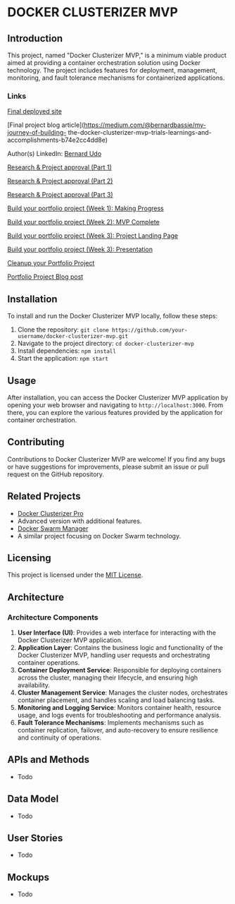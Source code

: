 # DOCKER CLUSTERIZER MVP 


## Introduction
This project, named "Docker Clusterizer MVP," is a minimum viable product 
aimed at providing a container orchestration solution using Docker technology. 
The project includes features for deployment, management, monitoring, 
and fault tolerance mechanisms for containerized applications.


### Links
[Final deployed site](https://7bernie.github.io/docker_clusterizer-MVP)

[Final project blog article](https://medium.com/@bernardbassie/my-journey-of-building-
the-docker-clusterizer-mvp-trials-learnings-and-accomplishments-b74e2cc4dd8e)

Author(s) LinkedIn: [Bernard Udo](https://www.linkedin.com/in/bernard-udo-817a9592)

[Research & Project approval (Part 1)](https://intranet.alxswe.com/projects/361)

[Research & Project approval (Part 2)](https://intranet.alxswe.com/projects/571)

[Research & Project approval (Part 3)](https://intranet.alxswe.com/projects/572)

[Build your portfolio project (Week 1): Making Progress](https://intranet.alxswe.com/projects/312)

[Build your portfolio project (Week 2): MVP Complete](https://intranet.alxswe.com/projects/564)

[Build your portfolio project (Week 3): Project Landing Page](https://intranet.alxswe.com/projects/565)

[Build your portfolio project (Week 3): Presentation](https://intranet.alxswe.com/projects/573)

[Cleanup your Portfolio Project](https://intranet.alxswe.com/projects/567)

[Portfolio Project Blog post](https://intranet.alxswe.com/projects/566)


## Installation
To install and run the Docker Clusterizer MVP locally, follow these steps:
1. Clone the repository: `git clone https://github.com/your-username/docker-clusterizer-mvp.git`
2. Navigate to the project directory: `cd docker-clusterizer-mvp`
3. Install dependencies: `npm install`
4. Start the application: `npm start`

## Usage
After installation, you can access the Docker Clusterizer MVP application 
by opening your web browser and navigating to `http://localhost:3000`. From there, 
you can explore the various features provided by the application for container orchestration.

## Contributing
Contributions to Docker Clusterizer MVP are welcome! 
If you find any bugs or have suggestions for improvements, 
please submit an issue or pull request on the GitHub repository.

## Related Projects
- [Docker Clusterizer Pro](https://github.com/your-username/docker-clusterizer-pro) 
- Advanced version with additional features.
- [Docker Swarm Manager](https://github.com/your-username/docker-swarm-manager) 
- A similar project focusing on Docker Swarm technology.

## Licensing
This project is licensed under the [MIT License](LICENSE).

## Architecture
### Architecture Components
1. **User Interface (UI)**: Provides a web interface for 
interacting with the Docker Clusterizer MVP application.
2. **Application Layer**: Contains the business logic and functionality 
of the Docker Clusterizer MVP, handling user requests and orchestrating container operations.
3. **Container Deployment Service**: Responsible for deploying containers across the cluster, 
managing their lifecycle, and ensuring high availability.
4. **Cluster Management Service**: Manages the cluster nodes, orchestrates container placement, 
and handles scaling and load balancing tasks.
5. **Monitoring and Logging Service**: Monitors container health, resource usage, 
and logs events for troubleshooting and performance analysis.
6. **Fault Tolerance Mechanisms**: Implements mechanisms such as container replication, 
failover, and auto-recovery to ensure resilience and continuity of operations.


## APIs and Methods
- Todo

## Data Model
- Todo

## User Stories
- Todo

## Mockups
- Todo
